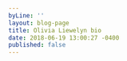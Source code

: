 ```yaml
---
byLine: ''
layout: blog-page
title: Olivia Liewelyn bio
date: 2018-06-19 13:00:27 -0400
published: false
---
```

